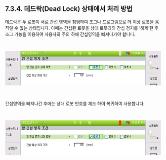 ﻿## 7.3.4. 데드락(Dead Lock) 상태에서 처리 방법


데드락은 두 로봇이 서로 간섭 영역을 침범하여 조그나 프로그램으로 더 이상 로봇을 움직일 수 없는 상태입니다.
이때는 간섭된 로봇을 상대 로봇과의 간섭 검지를 ‘해제’한 후 조그 기능을 이용하여 사용자의 주의 하에 간섭영역을 빠져나가야 합니다.
 
<br> 

![[그림7-28] 로봇간 암 간섭 검지 해제](../../_assets/7-28.png)

<br>

간섭영역을 빠져나간 후에는 상대 로봇 번호를 체크 하여 복귀하여 사용합니다.
 
<Br> 

![[그림7-29] 로봇간 암 간섭 검지 설정](../../_assets/7-29.png)

